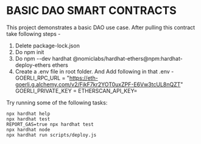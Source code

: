 # BASIC DAO SMART CONTRACTS

This project demonstrates a basic DAO use case. After pulling this contract take following steps -

1. Delete package-lock.json
2. Do npm init
3. Do npm --dev hardhat @nomiclabs/hardhat-ethers@npm:hardhat-deploy-ethers ethers
4. Create a .env file in root folder. And Add following in that .env -
   GOERLI_RPC_URL = "https://eth-goerli.g.alchemy.com/v2/FjkF7kr2YOT0uxZPF-E6Vw3tcUL8nQZT"
   GOERLI_PRIVATE_KEY = <Private Key for Account from Metamasj>
   ETHERSCAN_API_KEY= <Etherscan api>

Try running some of the following tasks:

```shell
npx hardhat help
npx hardhat test
REPORT_GAS=true npx hardhat test
npx hardhat node
npx hardhat run scripts/deploy.js
```
